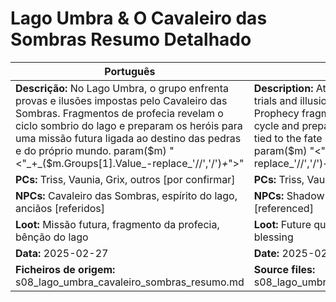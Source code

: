 # Lago Umbra & O Cavaleiro das Sombras  Resumo Detalhado

| Português | English |
|-----------|---------|
| **Descrição:** No Lago Umbra, o grupo enfrenta provas e ilusões impostas pelo Cavaleiro das Sombras. Fragmentos de profecia revelam o ciclo sombrio do lago e preparam os heróis para uma missão futura ligada ao destino das pedras e do próprio mundo. param($m) "<"_+_($m.Groups[1].Value_-replace_'//','/')_+_">"  | **Description:** At Lago Umbra, the group faces trials and illusions set by the Shadow Knight. Prophecy fragments reveal the lakes shadow cycle and prepare the heroes for a future quest tied to the fate of the stones and the world itself. param($m) "<"_+_($m.Groups[1].Value_-replace_'//','/')_+_">"  |
| **PCs:** Triss, Vaunia, Grix, outros [por confirmar] | **PCs:** Triss, Vaunia, Grix, others [to confirm] |
| **NPCs:** Cavaleiro das Sombras, espírito do lago, anciãos [referidos] | **NPCs:** Shadow Knight, lake spirit, elders [referenced] |
| **Loot:** Missão futura, fragmento da profecia, bênção do lago | **Loot:** Future quest, prophecy fragment, lakes blessing |
| **Data:** 2025-02-27 | **Date:** 2025-02-27 |
| **Ficheiros de origem:** s08_lago_umbra_cavaleiro_sombras_resumo.md | **Source files:** s08_lago_umbra_cavaleiro_sombras_resumo.md |


























